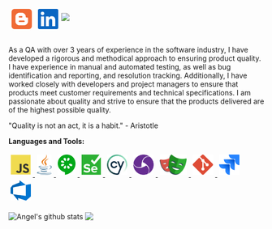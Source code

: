 
<a href="https://www.ingenieriazeros.com/">
<img align="left" src="images/blogger.svg" height="40" style="vertical-align:down; margin:6px" alt="blogger">
</a>
<a href="https://www.linkedin.com/in/angelleoneltorrelopez/">
<img align="left" src="images/linkedin-icon.svg" height="40" style="vertical-align:down; margin:6px" alt="linkedin">
</a>

![](https://visitor-badge.glitch.me/badge?page_id=angelleoneltorrelopez.angelleoneltorrelopez)

<br />

<p> As a QA with over 3 years of experience in the software industry, I have developed a rigorous and methodical approach to ensuring product quality. I have experience in manual and automated testing, as well as bug identification and reporting, and resolution tracking. Additionally, I have worked closely with developers and project managers to ensure that products meet customer requirements and technical specifications. I am passionate about quality and strive to ensure that the products delivered are of the highest possible quality.
</p>
<p>
"Quality is not an act, it is a habit." - Aristotle
</p>

**Languages and Tools:**

<p align="left">
<a href="https://developer.mozilla.org/es/docs/Web/JavaScript">
<img src="images/javascript.svg" height="40" style="vertical-align:down; margin:4px" alt="javascript">
</a>

<a href="https://www.java.com/">
<img src="images/java.svg" height="40" style="vertical-align:down; margin:4px" alt="java">
</a>

<a href="https://cucumber.io/">
<img src="images/cucumber.svg" height="40" style="vertical-align:down; margin:4px" alt="cucumber" />
</a>

<a href="https://www.selenium.dev/">
<img src="images/selenium.svg" height="40" style="vertical-align:down; margin:4px" alt="selenium" />
</a>

<a href="https://www.cypress.io/">
<img src="images/cypress-icon.svg" height="40" style="vertical-align:down; margin:4px" alt="cypress" />
</a>

<a href="https://appium.io/">
<img src="images/appium.svg" height="40" style="vertical-align:down; margin:4px" alt="appium" />
</a>

<a href="https://playwright.dev/">
<img src="images/playwright.svg" height="40" style="vertical-align:down; margin:4px" alt="playwright" />
</a>

<a href="https://git-scm.com/">
<img src="images/git-icon.svg" height="40" style="vertical-align:down; margin:4px" alt="git" />
</a>

<a href="https://www.atlassian.com/es/software/jira">
<img src="images/jira.svg" height="40" style="vertical-align:down; margin:4px" alt="jira" />
</a>

<a href="https://azure.microsoft.com/es-es/products/devops">
<img src="images/azure-devops.png" height="40" style="vertical-align:down; margin:4px" alt="microsoft azure" />
</a>
</p>

<img align="center" src="https://github-readme-stats.vercel.app/api?username=angelleoneltorrelopez&show_icons=true&include_all_commits=true&theme=buefy&hide_border=true" alt="Angel's github stats" />

<img align="center" src="https://github-readme-stats.vercel.app/api/top-langs/?username=angelleoneltorrelopez&layout=compact&theme=buefy&hide_border=true" />